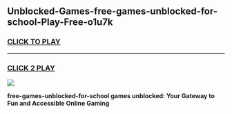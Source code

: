 
## Unblocked-Games-free-games-unblocked-for-school-Play-Free-o1u7k
<h3>
<a href="https://premium76.site?title=free-games-unblocked-for-school&ref=10A">CLICK TO PLAY</a></h3>
<hr>

<h3>
<a href="https://premium76.site?title=free-games-unblocked-for-school&ref=10A">CLICK 2 PLAY</a>
  
</h3>

<a href="https://premium76.site?title=free-games-unblocked-for-school&ref=10A"><img src="https://clearcache.store/games.png"></a>


**free-games-unblocked-for-school games unblocked: Your Gateway to Fun and Accessible Online Gaming**

